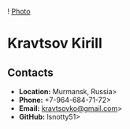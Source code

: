 ! [Photo](https://sun9-22.userapi.com/impg/k7-RCa-Np11Yjj68CqUOBdP3RnsXBFz0i7loUA/urJ-46jLe9Y.jpg?size=1280x960&quality=95&sign=e75f7280d247a587925917a09de8affd&type=album)
# **Kravtsov Kirill**
## **Contacts**
* **Location:** Murmansk, Russia>
* **Phone:** +7-964-684-71-72>
* **Email:** kravtsovko@gmail.com>
* **GitHub:** lsnotty51>